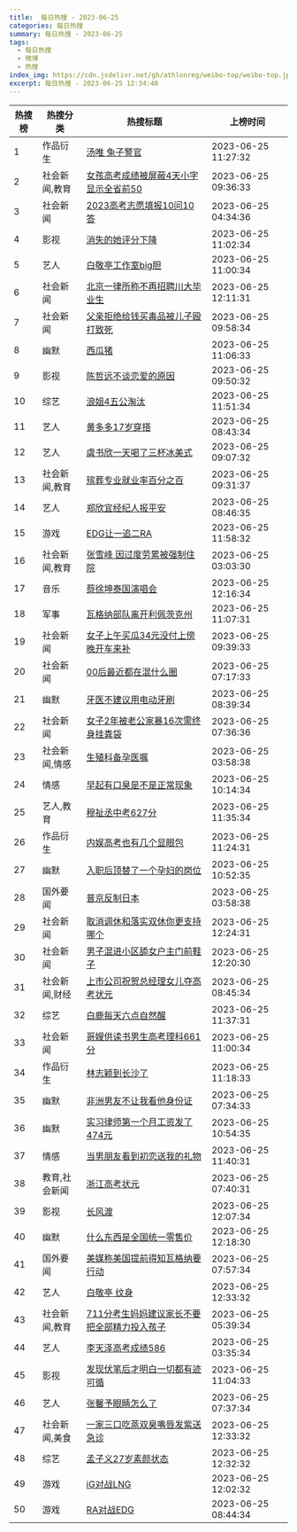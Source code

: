 ```yaml
---
title:  每日热搜 - 2023-06-25
categories: 每日热搜
summary: 每日热搜 - 2023-06-25
tags:
  - 每日热搜
  - 微博
  - 热搜
index_img: https://cdn.jsdelivr.net/gh/athlonreg/weibo-top/weibo-top.jpeg
excerpt: 每日热搜 - 2023-06-25 12:34:40
---
```


| 热搜榜 | 热搜分类 | 热搜标题 | 上榜时间 |
| --- | --- | --- | --- |
| 1 | 作品衍生 | [汤唯 兔子警官](https://s.weibo.com/weibo%3Fq%3D%2523%E6%B1%A4%E5%94%AF%20%E5%85%94%E5%AD%90%E8%AD%A6%E5%AE%98%2523) | 2023-06-25 11:27:32 | 
| 2 | 社会新闻,教育 | [女孩高考成绩被屏蔽4天小字显示全省前50](https://s.weibo.com/weibo%3Fq%3D%2523%E5%A5%B3%E5%AD%A9%E9%AB%98%E8%80%83%E6%88%90%E7%BB%A9%E8%A2%AB%E5%B1%8F%E8%94%BD4%E5%A4%A9%E5%B0%8F%E5%AD%97%E6%98%BE%E7%A4%BA%E5%85%A8%E7%9C%81%E5%89%8D50%2523) | 2023-06-25 09:36:33 | 
| 3 | 社会新闻 | [2023高考志愿填报10问10答](https://s.weibo.com/weibo%3Fq%3D%25232023%E9%AB%98%E8%80%83%E5%BF%97%E6%84%BF%E5%A1%AB%E6%8A%A510%E9%97%AE10%E7%AD%94%2523) | 2023-06-25 04:34:36 | 
| 4 | 影视 | [消失的她评分下降](https://s.weibo.com/weibo%3Fq%3D%2523%E6%B6%88%E5%A4%B1%E7%9A%84%E5%A5%B9%E8%AF%84%E5%88%86%E4%B8%8B%E9%99%8D%2523) | 2023-06-25 11:02:34 | 
| 5 | 艺人 | [白敬亭工作室big胆](https://s.weibo.com/weibo%3Fq%3D%2523%E7%99%BD%E6%95%AC%E4%BA%AD%E5%B7%A5%E4%BD%9C%E5%AE%A4big%E8%83%86%2523) | 2023-06-25 11:00:34 | 
| 6 | 社会新闻 | [北京一律所称不再招聘川大毕业生](https://s.weibo.com/weibo%3Fq%3D%2523%E5%8C%97%E4%BA%AC%E4%B8%80%E5%BE%8B%E6%89%80%E7%A7%B0%E4%B8%8D%E5%86%8D%E6%8B%9B%E8%81%98%E5%B7%9D%E5%A4%A7%E6%AF%95%E4%B8%9A%E7%94%9F%2523) | 2023-06-25 12:11:31 | 
| 7 | 社会新闻 | [父亲拒绝给钱买毒品被儿子殴打致死](https://s.weibo.com/weibo%3Fq%3D%2523%E7%88%B6%E4%BA%B2%E6%8B%92%E7%BB%9D%E7%BB%99%E9%92%B1%E4%B9%B0%E6%AF%92%E5%93%81%E8%A2%AB%E5%84%BF%E5%AD%90%E6%AE%B4%E6%89%93%E8%87%B4%E6%AD%BB%2523) | 2023-06-25 09:58:34 | 
| 8 | 幽默 | [西瓜猪](https://s.weibo.com/weibo%3Fq%3D%2523%E8%A5%BF%E7%93%9C%E7%8C%AA%2523) | 2023-06-25 11:06:33 | 
| 9 | 影视 | [陈哲远不谈恋爱的原因](https://s.weibo.com/weibo%3Fq%3D%2523%E9%99%88%E5%93%B2%E8%BF%9C%E4%B8%8D%E8%B0%88%E6%81%8B%E7%88%B1%E7%9A%84%E5%8E%9F%E5%9B%A0%2523) | 2023-06-25 09:50:32 | 
| 10 | 综艺 | [浪姐4五公淘汰](https://s.weibo.com/weibo%3Fq%3D%2523%E6%B5%AA%E5%A7%904%E4%BA%94%E5%85%AC%E6%B7%98%E6%B1%B0%2523) | 2023-06-25 11:51:34 | 
| 11 | 艺人 | [黄多多17岁穿搭](https://s.weibo.com/weibo%3Fq%3D%2523%E9%BB%84%E5%A4%9A%E5%A4%9A17%E5%B2%81%E7%A9%BF%E6%90%AD%2523) | 2023-06-25 08:43:34 | 
| 12 | 艺人 | [虞书欣一天喝了三杯冰美式](https://s.weibo.com/weibo%3Fq%3D%2523%E8%99%9E%E4%B9%A6%E6%AC%A3%E4%B8%80%E5%A4%A9%E5%96%9D%E4%BA%86%E4%B8%89%E6%9D%AF%E5%86%B0%E7%BE%8E%E5%BC%8F%2523) | 2023-06-25 09:07:32 | 
| 13 | 社会新闻,教育 | [殡葬专业就业率百分之百](https://s.weibo.com/weibo%3Fq%3D%2523%E6%AE%A1%E8%91%AC%E4%B8%93%E4%B8%9A%E5%B0%B1%E4%B8%9A%E7%8E%87%E7%99%BE%E5%88%86%E4%B9%8B%E7%99%BE%2523) | 2023-06-25 09:31:37 | 
| 14 | 艺人 | [郑欣宜经纪人报平安](https://s.weibo.com/weibo%3Fq%3D%2523%E9%83%91%E6%AC%A3%E5%AE%9C%E7%BB%8F%E7%BA%AA%E4%BA%BA%E6%8A%A5%E5%B9%B3%E5%AE%89%2523) | 2023-06-25 08:46:35 | 
| 15 | 游戏 | [EDG让一追二RA](https://s.weibo.com/weibo%3Fq%3D%2523EDG%E8%AE%A9%E4%B8%80%E8%BF%BD%E4%BA%8CRA%2523) | 2023-06-25 11:58:32 | 
| 16 | 社会新闻,教育 | [张雪峰 因过度劳累被强制住院](https://s.weibo.com/weibo%3Fq%3D%2523%E5%BC%A0%E9%9B%AA%E5%B3%B0%20%E5%9B%A0%E8%BF%87%E5%BA%A6%E5%8A%B3%E7%B4%AF%E8%A2%AB%E5%BC%BA%E5%88%B6%E4%BD%8F%E9%99%A2%2523) | 2023-06-25 03:03:30 | 
| 17 | 音乐 | [蔡徐坤泰国演唱会](https://s.weibo.com/weibo%3Fq%3D%2523%E8%94%A1%E5%BE%90%E5%9D%A4%E6%B3%B0%E5%9B%BD%E6%BC%94%E5%94%B1%E4%BC%9A%2523) | 2023-06-25 12:16:34 | 
| 18 | 军事 | [瓦格纳部队离开利佩茨克州](https://s.weibo.com/weibo%3Fq%3D%2523%E7%93%A6%E6%A0%BC%E7%BA%B3%E9%83%A8%E9%98%9F%E7%A6%BB%E5%BC%80%E5%88%A9%E4%BD%A9%E8%8C%A8%E5%85%8B%E5%B7%9E%2523) | 2023-06-25 11:07:31 | 
| 19 | 社会新闻 | [女子上午买瓜34元没付上傍晚开车来补](https://s.weibo.com/weibo%3Fq%3D%2523%E5%A5%B3%E5%AD%90%E4%B8%8A%E5%8D%88%E4%B9%B0%E7%93%9C34%E5%85%83%E6%B2%A1%E4%BB%98%E4%B8%8A%E5%82%8D%E6%99%9A%E5%BC%80%E8%BD%A6%E6%9D%A5%E8%A1%A5%2523) | 2023-06-25 09:39:33 | 
| 20 | 社会新闻 | [00后最近都在混什么圈](https://s.weibo.com/weibo%3Fq%3D%252300%E5%90%8E%E6%9C%80%E8%BF%91%E9%83%BD%E5%9C%A8%E6%B7%B7%E4%BB%80%E4%B9%88%E5%9C%88%2523) | 2023-06-25 07:17:33 | 
| 21 | 幽默 | [牙医不建议用电动牙刷](https://s.weibo.com/weibo%3Fq%3D%2523%E7%89%99%E5%8C%BB%E4%B8%8D%E5%BB%BA%E8%AE%AE%E7%94%A8%E7%94%B5%E5%8A%A8%E7%89%99%E5%88%B7%2523) | 2023-06-25 08:39:34 | 
| 22 | 社会新闻 | [女子2年被老公家暴16次需终身挂粪袋](https://s.weibo.com/weibo%3Fq%3D%2523%E5%A5%B3%E5%AD%902%E5%B9%B4%E8%A2%AB%E8%80%81%E5%85%AC%E5%AE%B6%E6%9A%B416%E6%AC%A1%E9%9C%80%E7%BB%88%E8%BA%AB%E6%8C%82%E7%B2%AA%E8%A2%8B%2523) | 2023-06-25 07:36:36 | 
| 23 | 社会新闻,情感 | [生殖科备孕医嘱](https://s.weibo.com/weibo%3Fq%3D%2523%E7%94%9F%E6%AE%96%E7%A7%91%E5%A4%87%E5%AD%95%E5%8C%BB%E5%98%B1%2523) | 2023-06-25 03:58:38 | 
| 24 | 情感 | [早起有口臭是不是正常现象](https://s.weibo.com/weibo%3Fq%3D%2523%E6%97%A9%E8%B5%B7%E6%9C%89%E5%8F%A3%E8%87%AD%E6%98%AF%E4%B8%8D%E6%98%AF%E6%AD%A3%E5%B8%B8%E7%8E%B0%E8%B1%A1%2523) | 2023-06-25 10:14:34 | 
| 25 | 艺人,教育 | [穆祉丞中考627分](https://s.weibo.com/weibo%3Fq%3D%2523%E7%A9%86%E7%A5%89%E4%B8%9E%E4%B8%AD%E8%80%83627%E5%88%86%2523) | 2023-06-25 11:35:34 | 
| 26 | 作品衍生 | [内娱高考也有几个显眼包](https://s.weibo.com/weibo%3Fq%3D%2523%E5%86%85%E5%A8%B1%E9%AB%98%E8%80%83%E4%B9%9F%E6%9C%89%E5%87%A0%E4%B8%AA%E6%98%BE%E7%9C%BC%E5%8C%85%2523) | 2023-06-25 11:24:31 | 
| 27 | 幽默 | [入职后顶替了一个孕妇的岗位](https://s.weibo.com/weibo%3Fq%3D%2523%E5%85%A5%E8%81%8C%E5%90%8E%E9%A1%B6%E6%9B%BF%E4%BA%86%E4%B8%80%E4%B8%AA%E5%AD%95%E5%A6%87%E7%9A%84%E5%B2%97%E4%BD%8D%2523) | 2023-06-25 10:52:35 | 
| 28 | 国外要闻 | [普京反制日本](https://s.weibo.com/weibo%3Fq%3D%2523%E6%99%AE%E4%BA%AC%E5%8F%8D%E5%88%B6%E6%97%A5%E6%9C%AC%2523) | 2023-06-25 03:58:38 | 
| 29 | 社会新闻 | [取消调休和落实双休你更支持哪个](https://s.weibo.com/weibo%3Fq%3D%2523%E5%8F%96%E6%B6%88%E8%B0%83%E4%BC%91%E5%92%8C%E8%90%BD%E5%AE%9E%E5%8F%8C%E4%BC%91%E4%BD%A0%E6%9B%B4%E6%94%AF%E6%8C%81%E5%93%AA%E4%B8%AA%2523) | 2023-06-25 12:24:31 | 
| 30 | 社会新闻 | [男子混进小区舔女户主门前鞋子](https://s.weibo.com/weibo%3Fq%3D%2523%E7%94%B7%E5%AD%90%E6%B7%B7%E8%BF%9B%E5%B0%8F%E5%8C%BA%E8%88%94%E5%A5%B3%E6%88%B7%E4%B8%BB%E9%97%A8%E5%89%8D%E9%9E%8B%E5%AD%90%2523) | 2023-06-25 12:20:30 | 
| 31 | 社会新闻,财经 | [上市公司祝贺总经理女儿夺高考状元](https://s.weibo.com/weibo%3Fq%3D%2523%E4%B8%8A%E5%B8%82%E5%85%AC%E5%8F%B8%E7%A5%9D%E8%B4%BA%E6%80%BB%E7%BB%8F%E7%90%86%E5%A5%B3%E5%84%BF%E5%A4%BA%E9%AB%98%E8%80%83%E7%8A%B6%E5%85%83%2523) | 2023-06-25 08:45:34 | 
| 32 | 综艺 | [白鹿每天六点自然醒](https://s.weibo.com/weibo%3Fq%3D%2523%E7%99%BD%E9%B9%BF%E6%AF%8F%E5%A4%A9%E5%85%AD%E7%82%B9%E8%87%AA%E7%84%B6%E9%86%92%2523) | 2023-06-25 11:37:31 | 
| 33 | 社会新闻 | [哥嫂供读书男生高考理科661分](https://s.weibo.com/weibo%3Fq%3D%2523%E5%93%A5%E5%AB%82%E4%BE%9B%E8%AF%BB%E4%B9%A6%E7%94%B7%E7%94%9F%E9%AB%98%E8%80%83%E7%90%86%E7%A7%91661%E5%88%86%2523) | 2023-06-25 11:00:34 | 
| 34 | 作品衍生 | [林志颖到长沙了](https://s.weibo.com/weibo%3Fq%3D%2523%E6%9E%97%E5%BF%97%E9%A2%96%E5%88%B0%E9%95%BF%E6%B2%99%E4%BA%86%2523) | 2023-06-25 11:18:33 | 
| 35 | 幽默 | [非洲男友不让我看他身份证](https://s.weibo.com/weibo%3Fq%3D%2523%E9%9D%9E%E6%B4%B2%E7%94%B7%E5%8F%8B%E4%B8%8D%E8%AE%A9%E6%88%91%E7%9C%8B%E4%BB%96%E8%BA%AB%E4%BB%BD%E8%AF%81%2523) | 2023-06-25 07:34:33 | 
| 36 | 幽默 | [实习律师第一个月工资发了474元](https://s.weibo.com/weibo%3Fq%3D%2523%E5%AE%9E%E4%B9%A0%E5%BE%8B%E5%B8%88%E7%AC%AC%E4%B8%80%E4%B8%AA%E6%9C%88%E5%B7%A5%E8%B5%84%E5%8F%91%E4%BA%86474%E5%85%83%2523) | 2023-06-25 10:54:35 | 
| 37 | 情感 | [当男朋友看到初恋送我的礼物](https://s.weibo.com/weibo%3Fq%3D%2523%E5%BD%93%E7%94%B7%E6%9C%8B%E5%8F%8B%E7%9C%8B%E5%88%B0%E5%88%9D%E6%81%8B%E9%80%81%E6%88%91%E7%9A%84%E7%A4%BC%E7%89%A9%2523) | 2023-06-25 11:40:31 | 
| 38 | 教育,社会新闻 | [浙江高考状元](https://s.weibo.com/weibo%3Fq%3D%2523%E6%B5%99%E6%B1%9F%E9%AB%98%E8%80%83%E7%8A%B6%E5%85%83%2523) | 2023-06-25 07:40:31 | 
| 39 | 影视 | [长风渡](https://s.weibo.com/weibo%3Fq%3D%2523%E9%95%BF%E9%A3%8E%E6%B8%A1%2523) | 2023-06-25 12:07:34 | 
| 40 | 幽默 | [什么东西是全国统一零售价](https://s.weibo.com/weibo%3Fq%3D%2523%E4%BB%80%E4%B9%88%E4%B8%9C%E8%A5%BF%E6%98%AF%E5%85%A8%E5%9B%BD%E7%BB%9F%E4%B8%80%E9%9B%B6%E5%94%AE%E4%BB%B7%2523) | 2023-06-25 12:18:30 | 
| 41 | 国外要闻 | [美媒称美国提前得知瓦格纳要行动](https://s.weibo.com/weibo%3Fq%3D%2523%E7%BE%8E%E5%AA%92%E7%A7%B0%E7%BE%8E%E5%9B%BD%E6%8F%90%E5%89%8D%E5%BE%97%E7%9F%A5%E7%93%A6%E6%A0%BC%E7%BA%B3%E8%A6%81%E8%A1%8C%E5%8A%A8%2523) | 2023-06-25 07:57:34 | 
| 42 | 艺人 | [白敬亭 纹身](https://s.weibo.com/weibo%3Fq%3D%2523%E7%99%BD%E6%95%AC%E4%BA%AD%20%E7%BA%B9%E8%BA%AB%2523) | 2023-06-25 12:33:32 | 
| 43 | 社会新闻,教育 | [711分考生妈妈建议家长不要把全部精力投入孩子](https://s.weibo.com/weibo%3Fq%3D%2523711%E5%88%86%E8%80%83%E7%94%9F%E5%A6%88%E5%A6%88%E5%BB%BA%E8%AE%AE%E5%AE%B6%E9%95%BF%E4%B8%8D%E8%A6%81%E6%8A%8A%E5%85%A8%E9%83%A8%E7%B2%BE%E5%8A%9B%E6%8A%95%E5%85%A5%E5%AD%A9%E5%AD%90%2523) | 2023-06-25 05:39:34 | 
| 44 | 艺人 | [李天泽高考成绩586](https://s.weibo.com/weibo%3Fq%3D%2523%E6%9D%8E%E5%A4%A9%E6%B3%BD%E9%AB%98%E8%80%83%E6%88%90%E7%BB%A9586%2523) | 2023-06-25 03:35:34 | 
| 45 | 影视 | [发现伏笔后才明白一切都有迹可循](https://s.weibo.com/weibo%3Fq%3D%2523%E5%8F%91%E7%8E%B0%E4%BC%8F%E7%AC%94%E5%90%8E%E6%89%8D%E6%98%8E%E7%99%BD%E4%B8%80%E5%88%87%E9%83%BD%E6%9C%89%E8%BF%B9%E5%8F%AF%E5%BE%AA%2523) | 2023-06-25 11:04:33 | 
| 46 | 艺人 | [张馨予眼睛怎么了](https://s.weibo.com/weibo%3Fq%3D%2523%E5%BC%A0%E9%A6%A8%E4%BA%88%E7%9C%BC%E7%9D%9B%E6%80%8E%E4%B9%88%E4%BA%86%2523) | 2023-06-25 07:37:34 | 
| 47 | 社会新闻,美食 | [一家三口吃蒸双臭嘴唇发紫送急诊](https://s.weibo.com/weibo%3Fq%3D%2523%E4%B8%80%E5%AE%B6%E4%B8%89%E5%8F%A3%E5%90%83%E8%92%B8%E5%8F%8C%E8%87%AD%E5%98%B4%E5%94%87%E5%8F%91%E7%B4%AB%E9%80%81%E6%80%A5%E8%AF%8A%2523) | 2023-06-25 12:33:32 | 
| 48 | 综艺 | [孟子义27岁素颜状态](https://s.weibo.com/weibo%3Fq%3D%2523%E5%AD%9F%E5%AD%90%E4%B9%8927%E5%B2%81%E7%B4%A0%E9%A2%9C%E7%8A%B6%E6%80%81%2523) | 2023-06-25 12:32:32 | 
| 49 | 游戏 | [iG对战LNG](https://s.weibo.com/weibo%3Fq%3D%2523iG%E5%AF%B9%E6%88%98LNG%2523) | 2023-06-25 12:02:32 | 
| 50 | 游戏 | [RA对战EDG](https://s.weibo.com/weibo%3Fq%3D%2523RA%E5%AF%B9%E6%88%98EDG%2523) | 2023-06-25 08:44:34 | 
